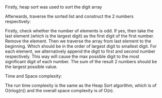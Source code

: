 Firstly, heap sort was used to sort the digit array

Afterwards, traverse the sorted list and construct the 2 numbers respectively:

Firstly, check whether the number of elements is odd. If yes, then take the last element (which is the largest digit) as the first digit of the first number. Remove the element.
Then we traverse the array from last element to the beginning. Which should be in the order of largest digit to smallest digit.
For each element, we alternatively append the digit to first and second number respectively. This way will cause the max possible digit to the most significant digit of each number.
The sum of the result 2 numbers should be the largest possible value.

Time and Space complexity:

The run time complexity is the same as the Heap Sort algorithm, which is of O(nlog(n)) and the overall space complexity is of O(n).